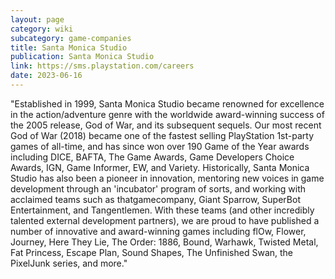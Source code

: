 ```yaml
---
layout: page
category: wiki
subcategory: game-companies
title: Santa Monica Studio
publication: Santa Monica Studio
link: https://sms.playstation.com/careers
date: 2023-06-16
---
```


"Established in 1999, Santa Monica Studio became renowned for excellence in the action/adventure genre with the worldwide award-winning success of the 2005 release, God of War, and its subsequent sequels. Our most recent God of War (2018) became one of the fastest selling PlayStation 1st-party games of all-time, and has since won over 190 Game of the Year awards including DICE, BAFTA, The Game Awards, Game Developers Choice Awards, IGN, Game Informer, EW, and Variety. Historically, Santa Monica Studio has also been a pioneer in innovation, mentoring new voices in game development through an 'incubator' program of sorts, and working with acclaimed teams such as thatgamecompany, Giant Sparrow, SuperBot Entertainment, and Tangentlemen. With these teams (and other incredibly talented external development partners), we are proud to have published a number of innovative and award-winning games including flOw, Flower, Journey, Here They Lie, The Order: 1886, Bound, Warhawk, Twisted Metal, Fat Princess, Escape Plan, Sound Shapes, The Unfinished Swan, the PixelJunk series, and more."
